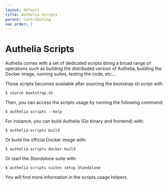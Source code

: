```yaml
---
layout: default
title: Authelia Scripts
parent: Contributing
nav_order: 2
---
```


# Authelia Scripts

Authelia comes with a set of dedicated scripts doing a broad range of operations such as
building the distributed version of Authelia, building the Docker image, running suites,
testing the code, etc...

Those scripts becomes available after sourcing the bootstrap.sh script with

    $ source bootstrap.sh

Then, you can access the scripts usage by running the following command:

    $ authelia-scripts --help

For instance, you can build Authelia (Go binary and frontend) with:

    $ authelia-scripts build

Or build the official Docker image with:

    $ authelia-scripts docker build

Or start the *Standalone* suite with:

    $ authelia-scripts suites setup Standalone

You will find more information in the scripts usage helpers.